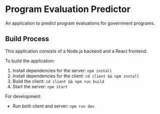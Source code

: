 # Program Evaluation Predictor

An application to predict program evaluations for government programs.

## Build Process

This application consists of a Node.js backend and a React frontend.

To build the application:

1. Install dependencies for the server: `npm install`
2. Install dependencies for the client: `cd client && npm install`
3. Build the client: `cd client && npm run build`
4. Start the server: `npm start`

For development:
- Run both client and server: `npm run dev`